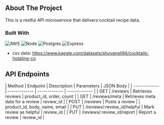 <!-- ABOUT THE PROJECT -->
## About The Project

This is a restful API microservice that delivers cocktail recipe data.

### Built With

![AWS](https://img.shields.io/badge/AWS-%23FF9900.svg?style=for-the-badge&logo=amazon-aws&logoColor=white)
![Node](https://img.shields.io/badge/node.js-6DA55F?style=for-the-badge&logo=node.js&logoColor=white)
![Postgres](https://img.shields.io/badge/postgres-%23316192.svg?style=for-the-badge&logo=postgresql&logoColor=white)
![Express](https://img.shields.io/badge/express.js-%23404d59.svg?style=for-the-badge&logo=express&logoColor=%2361DAFB)
- csv data: https://www.kaggle.com/datasets/shuyangli94/cocktails-hotaling-co

## API Endpoints
| Method        | Endpoint      | Description   | Parameters    | JSON Body    |
| ------------- | ------------- | ------------- | ------------- |
| GET           | /reviews | Retrieves reviews | product_id, order, count |
| GET           | /reviews/meta | Retrieves meta data for a review | review_id |
| POST          | /reviews | Posts a review |  | product_id, body, name, email |
| PUT           | /reviews/:review_id/helpful | Mark review as helpful | review_id |
| PUT           | /reviews/:review_id/report | Report a review | review_id |
